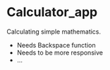 # Calculator_app
Calculating simple mathematics. 
+ Needs Backspace function
+ Needs to be more responsive
+ ...
